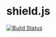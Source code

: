 shield.js
=========


[![Build Status](https://travis-ci.org/shieldjs/shield.js.png?branch=master)](https://travis-ci.org/shieldjs/shield.js)
